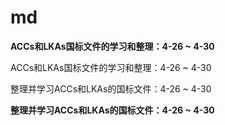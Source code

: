 # md

**ACCs和LKAs国标文件的学习和整理：4-26 ~ 4-30**

ACCs和LKAs国标文件的学习和整理：4-26 ~ 4-30

整理并学习ACCs和LKAs的国标文件：4-26 ~ 4-30

**整理并学习ACCs和LKAs的国标文件：4-26 ~ 4-30**